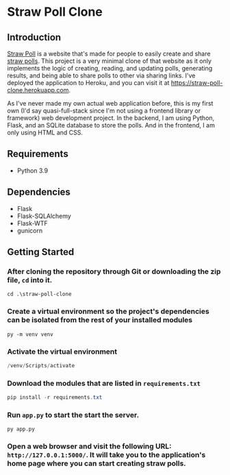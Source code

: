 # Straw Poll Clone



## Introduction

[Straw Poll](https://strawpoll.me) is a website that's made for people to easily create and share [straw polls](https://en.wikipedia.org/wiki/Straw_poll). This project is a very minimal clone of that website as it only implements the logic of creating, reading, and updating polls, generating results, and being able to share polls to other via sharing links. I've deployed the application to Heroku, and you can visit it at https://straw-poll-clone.herokuapp.com.

As I've never made my own actual web application before, this is my first own (I'd say quasi-full-stack since I'm not using a frontend library or framework) web development project. In the backend, I am using Python, Flask, and an SQLite database to store the polls. And in the frontend, I am only using HTML and CSS. 

## Requirements
- Python 3.9

## Dependencies
- Flask
- Flask-SQLAlchemy
- Flask-WTF
- gunicorn

## Getting Started

### After cloning the repository through Git or downloading the zip file, `cd` into it.

```
cd .\straw-poll-clone
```

### Create a virtual environment so the project's dependencies can be isolated from the rest of your installed modules

```
py -m venv venv
```

### Activate the virtual environment

```ps1
/venv/Scripts/activate
```

### Download the modules that are listed in `requirements.txt`

```ps1
pip install -r requirements.txt
```

### Run `app.py` to start the start the server.

```
py app.py
```

### Open a web browser and visit the following URL: `http://127.0.0.1:5000/`. It will take you to the application's home page where you can start creating straw polls.
